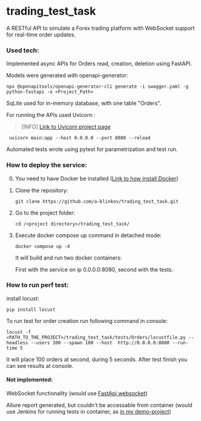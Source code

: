 # trading_test_task
A RESTful API to simulate a Forex trading platform with WebSocket support for real-time order updates.

### Used tech:
Implemented async APIs for Orders read, creation, deletion using FastAPI. 

Models were generated with openapi-generator:

```npx @openapitools/openapi-generator-cli generate -i swagger.yaml -g python-fastapi -o <Project_Path>```

SqLite used for in-memory database, with one table "Orders".

For running the APIs used Uvicorn :

>[INFO] [Link to Uvicorn project page](https://www.uvicorn.org/)

```  uvicorn main:app --host 0.0.0.0 --port 8080 --reload ```

Automated tests wrote using pytest for parametrization and test run.


### How to deploy the service:
0. You need to have Docker be installed
   ([Link to how install Docker](https://docs.docker.com/engine/install/)) 
1. Clone the repository: 
    
    ```git clone https://github.com/a-blinkov/trading_test_task.git```
2. Go to the project folder:
    
    ```cd /<project directory>/trading_test_task/```
3. Execute docker compose up command in detached mode:
     
    ```docker compose up -d```
   
   It will build and run two docker containers:

   First with the service on ip 0.0.0.0:8080, second with the tests.

### How to run perf test:
install locust:

```pip install locust```

To run test for order creation run following command in console:

```locust -f <PATH_TO_THE_PROJECT>/trading_test_task/tests/Orders/locustfile.py --headless --users 100 --spawn 100 --host  http://0.0.0.0:8080 --run-time 5```

It will place 100 orders at second, during 5 seconds. After test finish you can see results at console.
#### Not implemented:
WebSocket functionality (would use [FastApi websocket](https://fastapi.tiangolo.com/advanced/websockets/))
   
Allure report generated, but couldn't be accessable from container (would use Jenkins for running tests in container, as [in my demo-project](https://github.com/a-blinkov/demo-jenkins))
